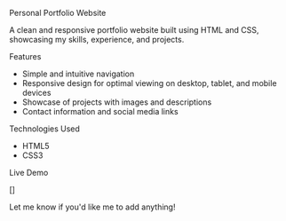 Personal Portfolio Website

A clean and responsive portfolio website built using HTML and CSS, showcasing my skills, experience, and projects.

Features

- Simple and intuitive navigation
- Responsive design for optimal viewing on desktop, tablet, and mobile devices
- Showcase of projects with images and descriptions
- Contact information and social media links

Technologies Used

- HTML5
- CSS3

Live Demo

[]

Let me know if you'd like me to add anything!
